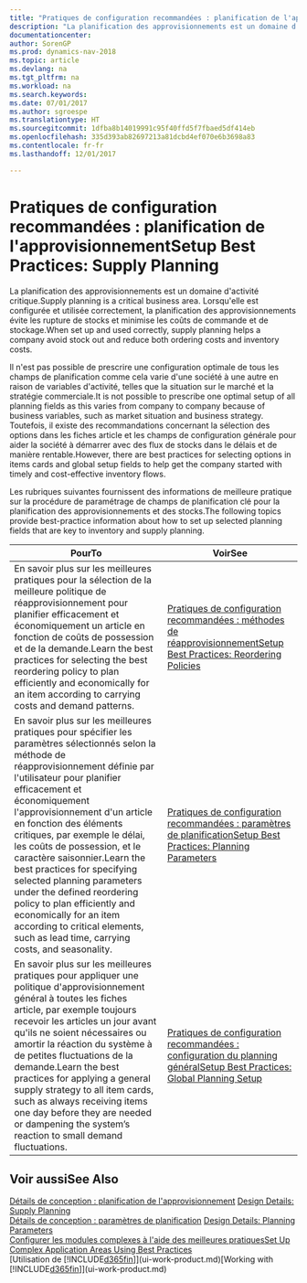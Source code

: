 ```yaml
---
title: "Pratiques de configuration recommandées : planification de l'approvisionnement"
description: "La planification des approvisionnements est un domaine d'activité critique. Lorsqu'elle est configurée et utilisée correctement, la planification des approvisionnements évite les rupture de stocks et minimise les coûts de commande et de stockage."
documentationcenter: 
author: SorenGP
ms.prod: dynamics-nav-2018
ms.topic: article
ms.devlang: na
ms.tgt_pltfrm: na
ms.workload: na
ms.search.keywords: 
ms.date: 07/01/2017
ms.author: sgroespe
ms.translationtype: HT
ms.sourcegitcommit: 1dfba8b14019991c95f40ffd5f7fbaed5df414eb
ms.openlocfilehash: 335d393ab82697213a81dcbd4ef070e6b3698a83
ms.contentlocale: fr-fr
ms.lasthandoff: 12/01/2017

---
```

# <a name="setup-best-practices-supply-planning"></a><span data-ttu-id="9fd3f-104">Pratiques de configuration recommandées : planification de l'approvisionnement</span><span class="sxs-lookup"><span data-stu-id="9fd3f-104">Setup Best Practices: Supply Planning</span></span>
<span data-ttu-id="9fd3f-105">La planification des approvisionnements est un domaine d'activité critique.</span><span class="sxs-lookup"><span data-stu-id="9fd3f-105">Supply planning is a critical business area.</span></span> <span data-ttu-id="9fd3f-106">Lorsqu'elle est configurée et utilisée correctement, la planification des approvisionnements évite les rupture de stocks et minimise les coûts de commande et de stockage.</span><span class="sxs-lookup"><span data-stu-id="9fd3f-106">When set up and used correctly, supply planning helps a company avoid stock out and reduce both ordering costs and inventory costs.</span></span>  

 <span data-ttu-id="9fd3f-107">Il n'est pas possible de prescrire une configuration optimale de tous les champs de planification comme cela varie d'une société à une autre en raison de variables d'activité, telles que la situation sur le marché et la stratégie commerciale.</span><span class="sxs-lookup"><span data-stu-id="9fd3f-107">It is not possible to prescribe one optimal setup of all planning fields as this varies from company to company because of business variables, such as market situation and business strategy.</span></span> <span data-ttu-id="9fd3f-108">Toutefois, il existe des recommandations concernant la sélection des options dans les fiches article et les champs de configuration générale pour aider la société à démarrer avec des flux de stocks dans le délais et de manière rentable.</span><span class="sxs-lookup"><span data-stu-id="9fd3f-108">However, there are best practices for selecting options in items cards and global setup fields to help get the company started with timely and cost-effective inventory flows.</span></span>  

 <span data-ttu-id="9fd3f-109">Les rubriques suivantes fournissent des informations de meilleure pratique sur la procédure de paramétrage de champs de planification clé pour la planification des approvisionnements et des stocks.</span><span class="sxs-lookup"><span data-stu-id="9fd3f-109">The following topics provide best-practice information about how to set up selected planning fields that are key to inventory and supply planning.</span></span>  

|<span data-ttu-id="9fd3f-110">**Pour**</span><span class="sxs-lookup"><span data-stu-id="9fd3f-110">**To**</span></span>|<span data-ttu-id="9fd3f-111">**Voir**</span><span class="sxs-lookup"><span data-stu-id="9fd3f-111">**See**</span></span>|  
|------------|-------------|  
|<span data-ttu-id="9fd3f-112">En savoir plus sur les meilleures pratiques pour la sélection de la meilleure politique de réapprovisionnement pour planifier efficacement et économiquement un article en fonction de coûts de possession et de la demande.</span><span class="sxs-lookup"><span data-stu-id="9fd3f-112">Learn the best practices for selecting the best reordering policy to plan efficiently and economically for an item according to carrying costs and demand patterns.</span></span>|[<span data-ttu-id="9fd3f-113">Pratiques de configuration recommandées : méthodes de réapprovisionnement</span><span class="sxs-lookup"><span data-stu-id="9fd3f-113">Setup Best Practices: Reordering Policies</span></span>](setup-best-practices-reordering-policies.md)|  
|<span data-ttu-id="9fd3f-114">En savoir plus sur les meilleures pratiques pour spécifier les paramètres sélectionnés selon la méthode de réapprovisionnement définie par l'utilisateur pour planifier efficacement et économiquement l'approvisionnement d'un article en fonction des éléments critiques, par exemple le délai, les coûts de possession, et le caractère saisonnier.</span><span class="sxs-lookup"><span data-stu-id="9fd3f-114">Learn the best practices for specifying selected planning parameters under the defined reordering policy to plan efficiently and economically for an item according to critical elements, such as lead time, carrying costs, and seasonality.</span></span>|[<span data-ttu-id="9fd3f-115">Pratiques de configuration recommandées : paramètres de planification</span><span class="sxs-lookup"><span data-stu-id="9fd3f-115">Setup Best Practices: Planning Parameters</span></span>](setup-best-practices-planning-parameters.md)|  
|<span data-ttu-id="9fd3f-116">En savoir plus sur les meilleures pratiques pour appliquer une politique d'approvisionnement général à toutes les fiches article, par exemple toujours recevoir les articles un jour avant qu'ils ne soient nécessaires ou amortir la réaction du système à de petites fluctuations de la demande.</span><span class="sxs-lookup"><span data-stu-id="9fd3f-116">Learn the best practices for applying a general supply strategy to all item cards, such as always receiving items one day before they are needed or dampening the system’s reaction to small demand fluctuations.</span></span>|[<span data-ttu-id="9fd3f-117">Pratiques de configuration recommandées : configuration du planning général</span><span class="sxs-lookup"><span data-stu-id="9fd3f-117">Setup Best Practices: Global Planning Setup</span></span>](setup-best-practices-global-planning-setup.md)|  

## <a name="see-also"></a><span data-ttu-id="9fd3f-118">Voir aussi</span><span class="sxs-lookup"><span data-stu-id="9fd3f-118">See Also</span></span>  
 <span data-ttu-id="9fd3f-119">[Détails de conception : planification de l'approvisionnement](design-details-supply-planning.md) </span><span class="sxs-lookup"><span data-stu-id="9fd3f-119">[Design Details: Supply Planning](design-details-supply-planning.md) </span></span>  
 <span data-ttu-id="9fd3f-120">[Détails de conception : paramètres de planification](design-details-planning-parameters.md) </span><span class="sxs-lookup"><span data-stu-id="9fd3f-120">[Design Details: Planning Parameters](design-details-planning-parameters.md) </span></span>  
 [<span data-ttu-id="9fd3f-121">Configurer les modules complexes à l'aide des meilleures pratiques</span><span class="sxs-lookup"><span data-stu-id="9fd3f-121">Set Up Complex Application Areas Using Best Practices</span></span>](set-up-complex-application-areas-using-best-practices.md)  
 <span data-ttu-id="9fd3f-122">[Utilisation de [!INCLUDE[d365fin](includes/d365fin_md.md)]](ui-work-product.md)</span><span class="sxs-lookup"><span data-stu-id="9fd3f-122">[Working with [!INCLUDE[d365fin](includes/d365fin_md.md)]](ui-work-product.md)</span></span>

